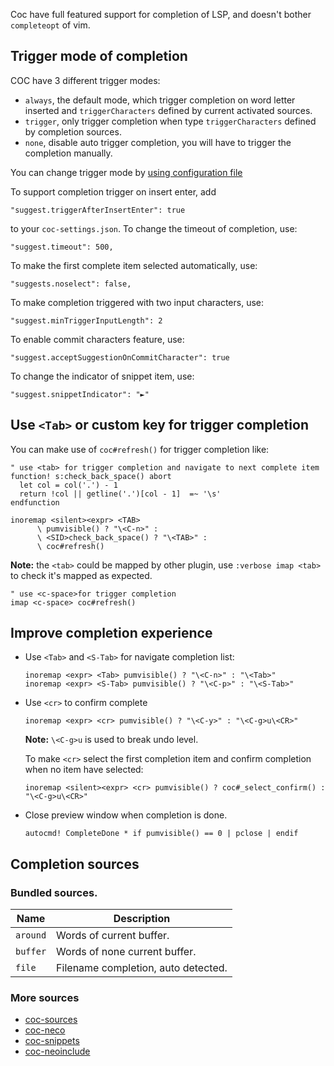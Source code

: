 Coc have full featured support for completion of LSP, and doesn't bother `completeopt` of vim.

## Trigger mode of completion

COC have 3 different trigger modes:

* `always`, the default mode, which trigger completion on word letter inserted and `triggerCharacters` defined by current activated sources.
* `trigger`, only trigger completion when type `triggerCharacters` defined by completion sources.
* `none`, disable auto trigger completion, you will have to trigger the completion manually.

You can change trigger mode by [using configuration file](https://github.com/neoclide/coc.nvim/wiki/Using-configuration-file)

To support completion trigger on insert enter, add
  
    "suggest.triggerAfterInsertEnter": true

to your `coc-settings.json`.
To change the timeout of completion, use:
 
    "suggest.timeout": 500,

To make the first complete item selected automatically, use: 

	"suggests.noselect": false,

To make completion triggered with two input characters, use: 

	"suggest.minTriggerInputLength": 2

To enable commit characters feature, use: 

	"suggest.acceptSuggestionOnCommitCharacter": true

To change the indicator of snippet item, use:

	"suggest.snippetIndicator": "►"

## Use `<Tab>` or custom key for trigger completion

You can make use of `coc#refresh()` for trigger completion like:

``` vim
" use <tab> for trigger completion and navigate to next complete item
function! s:check_back_space() abort
  let col = col('.') - 1
  return !col || getline('.')[col - 1]  =~ '\s'
endfunction

inoremap <silent><expr> <TAB>
      \ pumvisible() ? "\<C-n>" :
      \ <SID>check_back_space() ? "\<TAB>" :
      \ coc#refresh()
```

**Note:** the `<tab>` could be mapped by other plugin, use `:verbose imap <tab>` to check it's mapped as expected.

``` vim
" use <c-space>for trigger completion
imap <c-space> coc#refresh()
```

## Improve completion experience

* Use `<Tab>` and `<S-Tab>` for navigate completion list:

   ``` vim
   inoremap <expr> <Tab> pumvisible() ? "\<C-n>" : "\<Tab>"
   inoremap <expr> <S-Tab> pumvisible() ? "\<C-p>" : "\<S-Tab>"
   ```

* Use `<cr>` to confirm complete
    ``` vim
    inoremap <expr> <cr> pumvisible() ? "\<C-y>" : "\<C-g>u\<CR>"
    ```
  **Note:** `\<C-g>u` is used to break undo level.
   
  To make `<cr>` select the first completion item and confirm completion when no item have selected:
    ``` vim
    inoremap <silent><expr> <cr> pumvisible() ? coc#_select_confirm() : "\<C-g>u\<CR>"
    ```


* Close preview window when completion is done.
    ``` vim
    autocmd! CompleteDone * if pumvisible() == 0 | pclose | endif
    ```
## Completion sources

### Bundled sources.

Name         | Description                                             
------------ | -------------                                           
`around`     | Words of current buffer.                                
`buffer`     | Words of none current buffer.                           
`file`       | Filename completion, auto detected.                    

### More sources

* [coc-sources](https://github.com/neoclide/coc-sources)
* [coc-neco](https://github.com/neoclide/coc-neco)
* [coc-snippets](https://github.com/neoclide/coc-snippets)
* [coc-neoinclude](https://github.com/jsfaint/coc-neoinclude)

